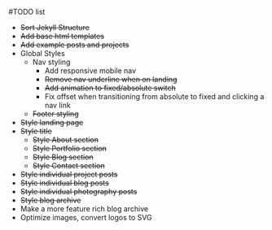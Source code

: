#TODO list

* ~~Sort Jekyll Structure~~
* ~~Add base html templates~~
* ~~Add example posts and projects~~
* Global Styles
  * Nav styling
    * Add responsive mobile nav
    * ~~Remove nav underline when on landing~~
    * ~~Add animation to fixed/absolute switch~~
    * Fix offset when transitioning from absolute to fixed and clicking a nav link
  * ~~Footer styling~~
* ~~Style landing page~~
* ~~Style title~~
  * ~~Style About section~~
  * ~~Style Portfolio section~~
  * ~~Style Blog section~~
  * ~~Style Contact section~~
* ~~Style individual project posts~~
* ~~Style individual blog posts~~
* ~~Style individual photography posts~~
* ~~Style blog archive~~
* Make a more feature rich blog archive
* Optimize images, convert logos to SVG
